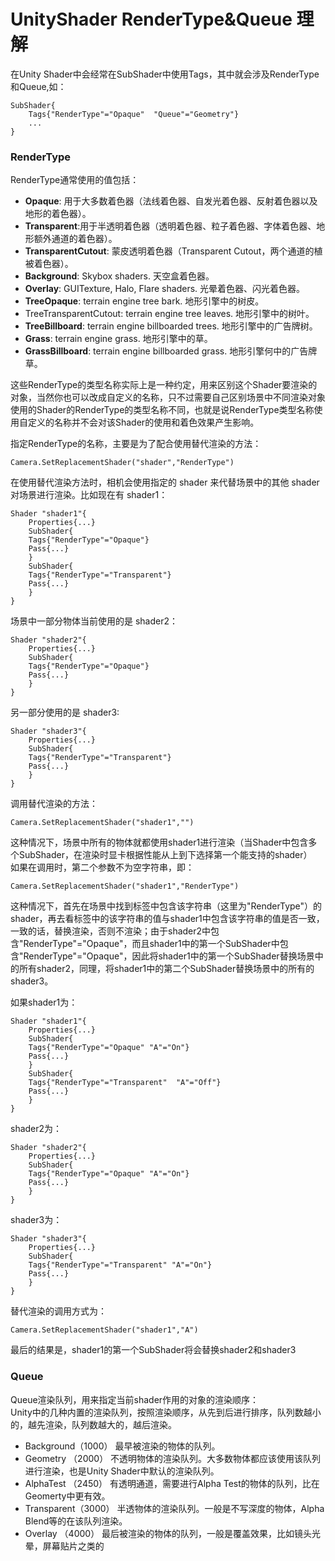 # UnityShader RenderType&Queue 理解 #
在Unity Shader中会经常在SubShader中使用Tags，其中就会涉及RenderType和Queue,如：     

	SubShader{
		Tags{"RenderType"="Opaque"  "Queue"="Geometry"}
		...
	}     

### RenderType ###
RenderType通常使用的值包括：      

- **Opaque**: 用于大多数着色器（法线着色器、自发光着色器、反射着色器以及地形的着色器）。
- **Transparent**:用于半透明着色器（透明着色器、粒子着色器、字体着色器、地形额外通道的着色器）。
- **TransparentCutout**: 蒙皮透明着色器（Transparent Cutout，两个通道的植被着色器）。
- **Background**: Skybox shaders. 天空盒着色器。
- **Overlay**: GUITexture, Halo, Flare shaders. 光晕着色器、闪光着色器。
- **TreeOpaque**: terrain engine tree bark. 地形引擎中的树皮。
- TreeTransparentCutout: terrain engine tree leaves. 地形引擎中的树叶。
- **TreeBillboard**: terrain engine billboarded trees. 地形引擎中的广告牌树。
- **Grass**: terrain engine grass. 地形引擎中的草。
- **GrassBillboard**: terrain engine billboarded grass. 地形引擎何中的广告牌草。     

这些RenderType的类型名称实际上是一种约定，用来区别这个Shader要渲染的对象，当然你也可以改成自定义的名称，只不过需要自己区别场景中不同渲染对象使用的Shader的RenderType的类型名称不同，也就是说RenderType类型名称使用自定义的名称并不会对该Shader的使用和着色效果产生影响。     

指定RenderType的名称，主要是为了配合使用替代渲染的方法：     

	Camera.SetReplacementShader("shader","RenderType")  
在使用替代渲染方法时，相机会使用指定的 shader 来代替场景中的其他 shader 对场景进行渲染。比如现在有 shader1：    

	Shader "shader1"{
		Properties{...}
		SubShader{
		Tags{"RenderType"="Opaque"}
		Pass{...}	
		}
		SubShader{
		Tags{"RenderType"="Transparent"}
		Pass{...}	
		}
	}

场景中一部分物体当前使用的是 shader2：

	Shader "shader2"{
		Properties{...}
		SubShader{
		Tags{"RenderType"="Opaque"}
		Pass{...}	
		}
	}
另一部分使用的是 shader3:    

	Shader "shader3"{
		Properties{...}
		SubShader{
		Tags{"RenderType"="Transparent"}
		Pass{...}	
		}
	}

调用替代渲染的方法：     

	Camera.SetReplacementShader("shader1","") 	
这种情况下，场景中所有的物体就都使用shader1进行渲染（当Shader中包含多个SubShader，在渲染时显卡根据性能从上到下选择第一个能支持的shader）   
如果在调用时，第二个参数不为空字符串，即：      

	Camera.SetReplacementShader("shader1","RenderType")   
这种情况下，首先在场景中找到标签中包含该字符串（这里为"RenderType"）的shader，再去看标签中的该字符串的值与shader1中包含该字符串的值是否一致，一致的话，替换渲染，否则不渲染；由于shader2中包含"RenderType"="Opaque"，而且shader1中的第一个SubShader中包含"RenderType"="Opaque"，因此将shader1中的第一个SubShader替换场景中的所有shader2，同理，将shader1中的第二个SubShader替换场景中的所有的shader3。  

如果shader1为：    

	Shader "shader1"{
		Properties{...}
		SubShader{
		Tags{"RenderType"="Opaque" "A"="On"}
		Pass{...}	
		}
		SubShader{
		Tags{"RenderType"="Transparent"  "A"="Off"}
		Pass{...}	
		}
	}   

shader2为：      

	Shader "shader2"{
		Properties{...}
		SubShader{
		Tags{"RenderType"="Opaque" "A"="On"}
		Pass{...}	
		}
	}  

shader3为：      

	Shader "shader3"{
		Properties{...}
		SubShader{
		Tags{"RenderType"="Transparent" "A"="On"}
		Pass{...}	
		}
	}	   

替代渲染的调用方式为：     

	Camera.SetReplacementShader("shader1","A")      
最后的结果是，shader1的第一个SubShader将会替换shader2和shader3  

### Queue ###
Queue渲染队列，用来指定当前shader作用的对象的渲染顺序：      
Unity中的几种内置的渲染队列，按照渲染顺序，从先到后进行排序，队列数越小的，越先渲染，队列数越大的，越后渲染。

- Background（1000） 最早被渲染的物体的队列。
- Geometry   （2000） 不透明物体的渲染队列。大多数物体都应该使用该队列进行渲染，也是Unity Shader中默认的渲染队列。
- AlphaTest   （2450） 有透明通道，需要进行Alpha Test的物体的队列，比在Geomerty中更有效。
- Transparent（3000） 半透物体的渲染队列。一般是不写深度的物体，Alpha Blend等的在该队列渲染。
- Overlay      （4000） 最后被渲染的物体的队列，一般是覆盖效果，比如镜头光晕，屏幕贴片之类的   

